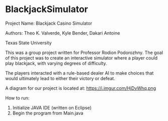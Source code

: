 # BlackjackSimulator
Project Name: Blackjack Casino Simulator

Authors: Theo K. Valverde, Kyle Bender, Dakari Antoine

Texas State University


This was a group project written for Professor Rodion Podorozhny.
The goal of this project was to create an interactive simulator
where a player could play blackjack, with varying degrees of difficulty.

The players interacted with a rule-based dealer AI to make choices
that would ultimately lead to either their victory or defeat.

A diagram for our project is located at: https://i.imgur.com/HjDvWhq.png

How to run:
1) Initialize JAVA IDE (written on Eclipse)
2) Begin the program from Main.java
